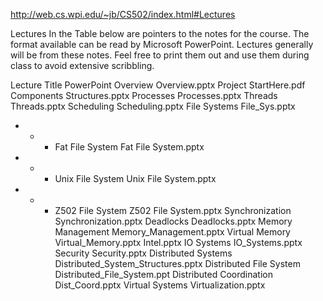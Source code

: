 http://web.cs.wpi.edu/~jb/CS502/index.html#Lectures



Lectures
In the Table below are pointers to the notes for the course.  The format available can be read by Microsoft PowerPoint.  Lectures generally will be from these 
notes. Feel free to print them out and use them during class to avoid extensive scribbling.

Lecture Title	PowerPoint
Overview	Overview.pptx
Project	StartHere.pdf
Components	Structures.pptx
Processes	Processes.pptx
Threads	Threads.pptx
Scheduling 
Scheduling.pptx
File Systems	File_Sys.pptx
- - - Fat File System	Fat File System.pptx
- - - Unix File System	Unix File System.pptx
- - - Z502 File System	Z502 File System.pptx
Synchronization
Synchronization.pptx
Deadlocks	Deadlocks.pptx
Memory Management	Memory_Management.pptx
Virtual Memory	Virtual_Memory.pptx   Intel.pptx
IO Systems	IO_Systems.pptx
Security	Security.pptx
Distributed Systems	Distributed_System_Structures.pptx
Distributed File System	Distributed_File_System.ppt
Distributed Coordination	Dist_Coord.pptx
Virtual Systems	Virtualization.pptx
